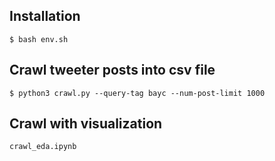 ## Installation

    $ bash env.sh

## Crawl tweeter posts into csv file

    $ python3 crawl.py --query-tag bayc --num-post-limit 1000

## Crawl with visualization

```
crawl_eda.ipynb
```
